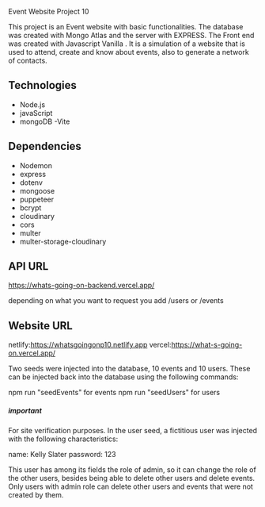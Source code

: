 Event Website Project 10

This project is an Event website with basic functionalities. The database was created with Mongo Atlas and the server with EXPRESS. The Front end was created with Javascript Vanilla . It is a simulation of a website that is used to attend, create and know about events, also to generate a network of contacts.

## Technologies

- Node.js
- javaScript
- mongoDB
  -Vite

## Dependencies

- Nodemon
- express
- dotenv
- mongoose
- puppeteer
- bcrypt
- cloudinary
- cors
- multer
- multer-storage-cloudinary

## API URL

https://whats-going-on-backend.vercel.app/

depending on what you want to request you add /users or /events

## Website URL

netlify:https://whatsgoingonp10.netlify.app
vercel:https://what-s-going-on.vercel.app/

Two seeds were injected into the database, 10 events and 10 users. These can be injected back into the database using the following commands:

npm run "seedEvents" for events
npm run "seedUsers" for users

##### important

For site verification purposes. In the user seed, a fictitious user was injected with the following characteristics:

name: Kelly Slater
password: 123

This user has among its fields the role of admin, so it can change the role of the other users, besides being able to delete other users and delete events. Only users with admin role can delete other users and events that were not created by them.
